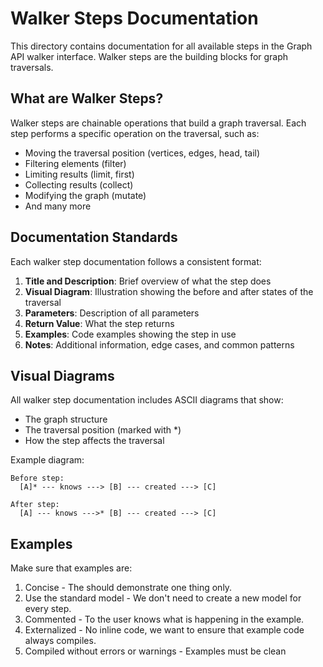 # Walker Steps Documentation

This directory contains documentation for all available steps in the Graph API walker interface. Walker steps are the
building blocks for graph traversals.

## What are Walker Steps?

Walker steps are chainable operations that build a graph traversal. Each step performs a specific operation on the
traversal, such as:

- Moving the traversal position (vertices, edges, head, tail)
- Filtering elements (filter)
- Limiting results (limit, first)
- Collecting results (collect)
- Modifying the graph (mutate)
- And many more

## Documentation Standards

Each walker step documentation follows a consistent format:

1. **Title and Description**: Brief overview of what the step does
2. **Visual Diagram**: Illustration showing the before and after states of the traversal
3. **Parameters**: Description of all parameters
4. **Return Value**: What the step returns
5. **Examples**: Code examples showing the step in use
6. **Notes**: Additional information, edge cases, and common patterns

## Visual Diagrams

All walker step documentation includes ASCII diagrams that show:

- The graph structure
- The traversal position (marked with *)
- How the step affects the traversal

Example diagram:

```bob
Before step:
  [A]* --- knows ---> [B] --- created ---> [C]

After step:
  [A] --- knows --->* [B] --- created ---> [C]
```

## Examples

Make sure that examples are:

1. Concise - The should demonstrate one thing only.
2. Use the standard model - We don't need to create a new model for every step.
3. Commented - To the user knows what is happening in the example.
4. Externalized - No inline code, we want to ensure that example code always compiles.
5. Compiled without errors or warnings - Examples must be clean
